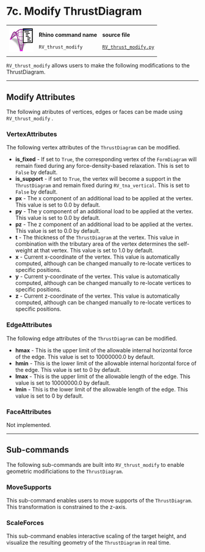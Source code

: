 # 7c. Modify ThrustDiagram

|                                                                                           |                                                                                |                                                                                                                              |
| ----------------------------------------------------------------------------------------- | ------------------------------------------------------------------------------ | ---------------------------------------------------------------------------------------------------------------------------- |
| <img src="../../.gitbook/assets/RV_ThrustDiagram-modify.svg" alt="" data-size="original"> | <p><strong>Rhino command name</strong></p><p><code>RV_thrust_modify</code></p> | <p><strong>source file</strong></p><p><a href="../../../plugin/RV_thrust_modify.py"><code>RV_thrust_modify.py</code></a></p> |

`RV_thrust_modify` allows users to make the following modifications to the ThrustDiagram.

***

## Modify Attributes

The following atributes of vertices, edges or faces can be made using `RV_thrust_modify` .&#x20;

### VertexAttributes

The following vertex attributes of the `ThrustDiagram` can be modified.

* **is\_fixed** - If set to `True`, the corresponding vertex of the `FormDiagram` will remain fixed during any force-density-based relaxation. This is set to `False` by default.
* **is\_support** - if set to `True`, the vertex will become a support in the `ThrustDiagram` and remain fixed during `RV_tna_vertical`. This is set to `False` by default.
* **px** - The x component of an additional load to be applied at the vertex. This value is set to 0.0 by default.
* **py** - The y component of an additional load to be applied at the vertex. This value is set to 0.0 by default.
* **pz** - The z component of an additional load to be applied at the vertex. This value is set to 0.0 by default.
* **t** - The thickness of the `ThrustDiagram` at the vertex. This value in combination with the tributary area of the vertex determines the self-weight at that vertex. This value is set to 1.0 by default.
* **x** - Current x-coordinate of the vertex. This value is automatically computed, although can be changed manually to re-locate vertices to specific positions.
* **y** - Current y-coordinate of the vertex. This value is automatically computed, although can be changed manually to re-locate vertices to specific positions.
* **z** - Current z-coordinate of the vertex. This value is automatically computed, although can be changed manually to re-locate vertices to specific positions.

### EdgeAttributes

The following edge attributes of the `ThrustDiagram` can be modified.

* **hmax** - This is the upper limit of the allowable internal horizontal force of the edge. This value is set to 10000000.0 by default.
* **hmin** - This is the lower limit of the allowable internal horizontal force of the edge. This value is set to 0 by default.
* **lmax** - This is the upper limit of the allowable length of the edge. This value is set to 10000000.0 by default.
* **lmin** - This is the lower limit of the allowable length of the edge. This value is set to 0 by default.

### FaceAttributes

Not implemented.

***

## Sub-commands

The following sub-commands are built into `RV_thrust_modify` to enable geometric modificiations to the `ThrustDiagram`.&#x20;

### MoveSupports

This sub-command enables users to move supports of the `ThrustDiagram`. This transformation is constrained to the z-axis.&#x20;

### ScaleForces

This sub-command enables interactive scaling of the target height, and visualize the resulting geometry of the `ThrustDiagram` in real time.
